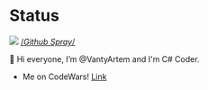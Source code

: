 # Status

![](https://camo.githubusercontent.com/126a289301fa6e37603926b2658e142e4f40e20c81f11d3b575ab8c776345bb5/68747470733a2f2f692e696d6775722e636f6d2f7267536f776e552e706e67)
[/*Github Spray*/](https://github.com/Annihil/github-spray)

👋 Hi everyone, I’m @VantyArtem and I'm C# Coder.

- Me on CodeWars! [Link](https://www.codewars.com/users/Vanty)
